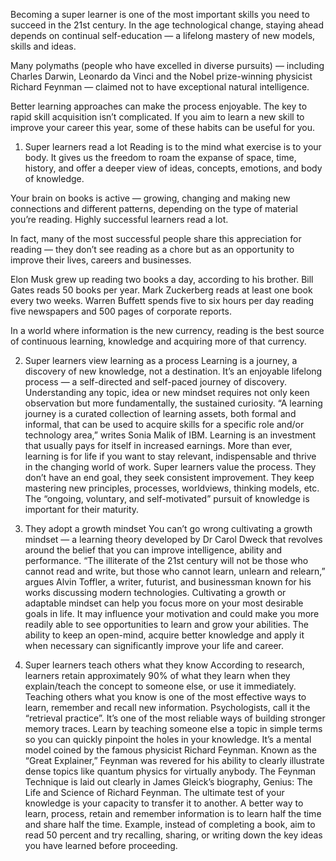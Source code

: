 Becoming a super learner is one of the most important skills you need to succeed in the 21st century. In the age technological change, staying ahead depends on continual self-education — a lifelong mastery of new models, skills and ideas.

Many polymaths (people who have excelled in diverse pursuits) — including Charles Darwin, Leonardo da Vinci and the Nobel prize-winning physicist Richard Feynman — claimed not to have exceptional natural intelligence.

Better learning approaches can make the process enjoyable. The key to rapid skill acquisition isn’t complicated. If you aim to learn a new skill to improve your career this year, some of these habits can be useful for you.


1. Super learners read a lot
Reading is to the mind what exercise is to your body. It gives us the freedom to roam the expanse of space, time, history, and offer a deeper view of ideas, concepts, emotions, and body of knowledge.

Your brain on books is active — growing, changing and making new connections and different patterns, depending on the type of material you’re reading. Highly successful learners read a lot.

In fact, many of the most successful people share this appreciation for reading — they don’t see reading as a chore but as an opportunity to improve their lives, careers and businesses.

Elon Musk grew up reading two books a day, according to his brother. Bill Gates reads 50 books per year. Mark Zuckerberg reads at least one book every two weeks. Warren Buffett spends five to six hours per day reading five newspapers and 500 pages of corporate reports.

In a world where information is the new currency, reading is the best source of continuous learning, knowledge and acquiring more of that currency.

2. Super learners view learning as a process
Learning is a journey, a discovery of new knowledge, not a destination.
It’s an enjoyable lifelong process — a self-directed and self-paced journey of discovery. Understanding any topic, idea or new mindset requires not only keen observation but more fundamentally, the sustained curiosity.
“A learning journey is a curated collection of learning assets, both formal and informal, that can be used to acquire skills for a specific role and/or technology area,” writes Sonia Malik of IBM.
Learning is an investment that usually pays for itself in increased earnings. More than ever, learning is for life if you want to stay relevant, indispensable and thrive in the changing world of work.
Super learners value the process. They don’t have an end goal, they seek consistent improvement. They keep mastering new principles, processes, worldviews, thinking models, etc. The “ongoing, voluntary, and self-motivated” pursuit of knowledge is important for their maturity.

3. They adopt a growth mindset
You can’t go wrong cultivating a growth mindset — a learning theory developed by Dr Carol Dweck that revolves around the belief that you can improve intelligence, ability and performance.
“The illiterate of the 21st century will not be those who cannot read and write, but those who cannot learn, unlearn and relearn,” argues Alvin Toffler, a writer, futurist, and businessman known for his works discussing modern technologies.
Cultivating a growth or adaptable mindset can help you focus more on your most desirable goals in life. It may influence your motivation and could make you more readily able to see opportunities to learn and grow your abilities.
The ability to keep an open-mind, acquire better knowledge and apply it when necessary can significantly improve your life and career.


4. Super learners teach others what they know
According to research, learners retain approximately 90% of what they learn when they explain/teach the concept to someone else, or use it immediately.
Teaching others what you know is one of the most effective ways to learn, remember and recall new information. Psychologists, call it the “retrieval practice”. It’s one of the most reliable ways of building stronger memory traces.
Learn by teaching someone else a topic in simple terms so you can quickly pinpoint the holes in your knowledge. It’s a mental model coined by the famous physicist Richard Feynman.
Known as the “Great Explainer,” Feynman was revered for his ability to clearly illustrate dense topics like quantum physics for virtually anybody. The Feynman Technique is laid out clearly in James Gleick’s biography, Genius: The Life and Science of Richard Feynman.
The ultimate test of your knowledge is your capacity to transfer it to another. A better way to learn, process, retain and remember information is to learn half the time and share half the time. Example, instead of completing a book, aim to read 50 percent and try recalling, sharing, or writing down the key ideas you have learned before proceeding.